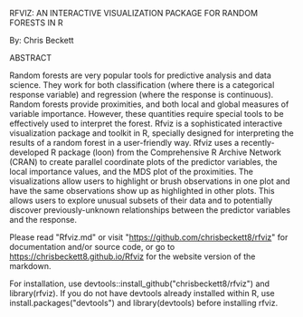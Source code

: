 RFVIZ: AN INTERACTIVE VISUALIZATION PACKAGE FOR RANDOM FORESTS IN R

By: Chris Beckett

ABSTRACT

Random forests are very popular tools for predictive analysis and data science. They work for both classification (where there is a categorical response variable) and regression (where the response is continuous). Random forests provide proximities, and both local and global measures of variable importance.  However, these quantities require special tools to be effectively used to interpret the forest. Rfviz is a sophisticated interactive visualization package and toolkit in R, specially designed for interpreting the results of a random forest in a user-friendly way. Rfviz uses a recently-developed R package (loon) from the Comprehensive R Archive Network (CRAN) to create parallel coordinate plots of the predictor variables, the local importance values, and the MDS plot of the proximities. The visualizations allow users to highlight or brush observations in one plot and have the same observations show up as highlighted in other plots. This allows users to explore unusual subsets of their data and to potentially discover previously-unknown relationships between the predictor variables and the response.

Please read "Rfviz.md" or visit "https://github.com/chrisbeckett8/rfviz" for documentation and/or source code, or go to https://chrisbeckett8.github.io/Rfviz for the website version of the markdown. 

For installation, use devtools::install_github("chrisbeckett8/rfviz") and library(rfviz). If you do not have devtools already installed within R, use install.packages("devtools") and library(devtools) before installing rfviz. 

